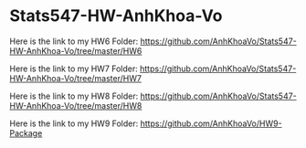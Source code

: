 # Stats547-HW-AnhKhoa-Vo
Here is the link to my HW6 Folder: https://github.com/AnhKhoaVo/Stats547-HW-AnhKhoa-Vo/tree/master/HW6

Here is the link to my HW7 Folder: https://github.com/AnhKhoaVo/Stats547-HW-AnhKhoa-Vo/tree/master/HW7

Here is the link to my HW8 Folder: https://github.com/AnhKhoaVo/Stats547-HW-AnhKhoa-Vo/tree/master/HW8

Here is the link to my HW9 Folder:
https://github.com/AnhKhoaVo/HW9-Package